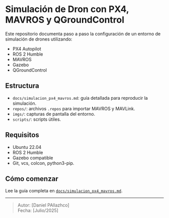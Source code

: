 # Simulación de Dron con PX4, MAVROS y QGroundControl

Este repositorio documenta paso a paso la configuración de un entorno de simulación de drones utilizando:

- PX4 Autopilot
- ROS 2 Humble
- MAVROS
- Gazebo
- QGroundControl

## Estructura

- `docs/simulacion_px4_mavros.md`: guía detallada para reproducir la simulación.
- `repos/`: archivos `.repos` para importar MAVROS y MAVLink.
- `imgs/`: capturas de pantalla del entorno.
- `scripts/`: scripts útiles.

## Requisitos

- Ubuntu 22.04
- ROS 2 Humble
- Gazebo compatible
- Git, vcs, colcon, python3-pip.

## Cómo comenzar

Lee la guía completa en [`docs/simulacion_px4_mavros.md`](docs/simulacion_px4_mavros.md).

---

> Autor: [Daniel PAllazhco]  
> Fecha: [Julio/2025]

